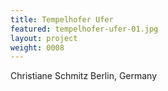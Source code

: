 ```yaml
---
title: Tempelhofer Ufer
featured: tempelhofer-ufer-01.jpg
layout: project
weight: 0008
---
```


Christiane Schmitz 
Berlin, Germany
